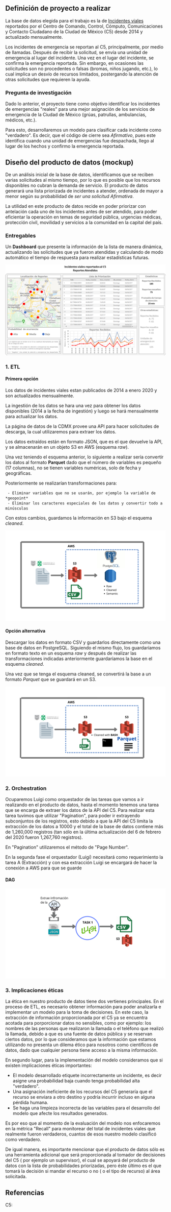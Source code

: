 
## Definición de proyecto a realizar

La base de datos elegida para el trabajo es la de [Incidentes viales](https://datos.cdmx.gob.mx/explore/dataset/incidentes-viales-c5/table/?disjunctive.incidente_c4) reportados por el Centro de Comando, Control, Cómputo, Comunicaciones y Contacto Ciudadano de la Ciudad de México (C5) desde 2014 y actualizado mensualmente.

Los incidentes de emergencia se reportan al C5, principalmente, por medio de llamadas. Después de recibir la solicitud, se envía una unidad de emergencia al lugar del incidente. Una vez en el lugar del incidente, se confirma la emergencia reportada. Sin embargo, en ocasiones las solicitudes son no procedentes o falsas (bromas, niños jugando, etc.), lo cual implica un desvío de recursos limitados, postergando la atención de otras solicitudes que requieren la ayuda.

### Pregunta de investigación

Dado lo anterior, el proyecto tiene como objetivo identificar los incidentes de emergencias "reales" para una mejor asignación de los servicios de emergencia de la Ciudad de México (grúas, patrullas, ambulancias, médicos, etc.). 

Para esto, desarrollaremos un modelo para clasificar cada incidente como "verdadero". Es decir, que el código de cierre sea *Afirmativo*, pues este identifica cuando una unidad de emergencias fue despachada, llego al lugar de los hechos y confirmo la emergencia reportada.

## Diseño del producto de datos (mockup)

De un análisis inicial de la base de datos, identificamos que se reciben varias solicitudes al mismo tiempo, por lo que es posible que los recursos disponibles no cubran la demanda de servicio. El producto de datos generará una lista priorizada de incidentes a atender, ordenada de mayor a menor según su  probabilidad de *ser una solicitud Afirmativa*.  

La utilidad en este producto de datos recide en poder priorizar con antelación cada uno de los incidentes antes de ser atendido, para poder eficientar la operación en temas de seguridad pública, urgencias médicas, protección civil, movilidad y servicios a la comunidad en la capital del país.


### Entregables

Un **Dashboard** que presente la información de la lista de manera dinámica, actualizando las solicitudes que ya fueron atendidas y calculando de modo automático el tiempo de respuesta para realizar estadísticas futuras.

![alt text](https://github.com/brunocgf/Productos_de_Datos_2020/blob/master/imagenes/mockup1.png)

### 1. ETL

####  Primera opción

Los datos de incidentes viales estan publicados de 2014 a enero 2020 y son actualizados mensualmente.

La ingestión de los datos se hara una vez para obtener los datos disponibles (2014 a la fecha de ingestión) y luego se hará mensualmente para actualizar los datos.

La página de datos de la CDMX provee una API para hacer solicitudes de descarga, la cual utilizaremos para extraer los datos.

Los datos extraídos están en formato JSON, que es el que devuelve la API, y se almacenarán en un objeto S3 en AWS (esquema *raw*).

Una vez teniendo el esquema anterior, lo siguiente a realizar sería convertir los datos al formato **Parquet** dado que el número de variables es pequeño (17 columnas), no se tienen variables numéricas, solo de fecha y geográficas.

Posteriormente se realizarían transformaciones para:
     
     - Eliminar variables que no se usarán, por ejemplo la variable de *geopoint*
     - Eliminar los caracteres especiales de los datos y convertir todo a minúsculas

Con estos cambios, guardamos la información en S3 bajo el esquema *cleaned*.

![alt text](https://github.com/ArquitecturaProductoDatos7/Diseno_producto_de_datos-/blob/master/imagenes/Op1.png)

####  Opción alternativa

Descargar los datos en formato CSV y guardarlos directamente como una base de datos en PostgreSQL. Siguiendo el mismo flujo, los guardaríamos en formato texto en un esquema *raw* y después de realizar las transformaciones indicadas anteriormente guardaríamos la base en el esquema *cleaned*.

Una vez que se tenga el esquema cleaned, se convertirá la base a un formato *Parquet* que se guardará en un S3.


![alt text](https://github.com/ArquitecturaProductoDatos7/Diseno_producto_de_datos-/blob/master/imagenes/Op2.png)

### 2. Orchestration

Ocuparemos Luigi como orquestador de las tareas que vamos a ir realizando en el producto de datos, hasta el momento tenemos una tarea que se encarga de extraer los datos de la API del C5. Para realizar esta tarea tuvimos que utilizar "Pagination", para poder ir extrayendo subconjuntos de los registros, esto debido a que la API del C5 limita la extracción de los datos a 10000  y el total de la base de datos contiene más de 1,260,000 registros (tan sólo en la última actualización del 6 de febrero del 2020 fueron 1,267,760 registros).

En "Pagination" utilizaremos el método de "Page Number".

En la segunda fase el orquestador (Luigi) necesitará como requerimiento la tarea A (Extracción) y con esa extracción Luigi se encargará de hacer la conexión a AWS para que se guarde 

####  DAG
![alt text](https://github.com/ArquitecturaProductoDatos7/Diseno_producto_de_datos-/blob/master/imagenes/DAG.png)

### 3. Implicaciones éticas

La ética en nuestro producto de datos tiene dos vertienes principales. En el proceso de ETL, es necesario obtener información para poder analizarla e implementar un modelo para la toma de decisiones. En este caso, la extracción de información proporcionada por el C5 ya se encuentra acotada para porporcionar datos no sensibles, como por ejemplo: los nombres de las personas que realizaron la llamada o el teléfono que realizó la llamada, debido a que es una fuente de datos pública y se reservan ciertos datos, por lo que consideramos que la información que estamos utilizando no presenta un dilema ético para nosotros como científicos de datos, dado que cualquier persona tiene acceso a la misma información.

En segundo lugar, para la implementación del modelo consideramos que si existen implicaciones éticas importantes:

- El modelo desarrollado etiquete incorrectamente un incidente, es decir asigne una probabilidad baja cuando tenga probabilidad alta "verdadero".
- Una asignación ineficiente de los recursos del C5 generaría que el recurso se enviara a otro destino y podría incurrir incluso en alguna pérdida humana.
- Se haga una limpieza incorrecta de las variables para el desarrollo del modelo que afecte los resultados generados.

Es por eso que al momento de la evaluación del modelo nos enfocaremos en la métrica "Recall" para monitorear del total de incidentes viales que realmente fueron verdaderos, cuantos de esos nuestro modelo clasificó como verdadero.

De igual manera, es importante mencionar que el producto de datos sólo es una herramienta adicional que será proporcionada al tomador de decisiones del C5 ( por ejemplo un supervisor), el cual se apoyará del producto de datos con la lista de probabilidades priorizadas, pero éste último es el que tomará la decisión si mandar el recurso o no ( o el tipo de recurso) al área solicitada.

## Referencias

C5:
